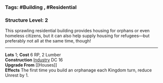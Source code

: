### Tags: #Building , #Residential 
### Structure Level: 2

This sprawling residential building provides housing for orphans or even homeless citizens, but it can also help supply housing for refugees—but preferably not all at the same time, though!

---

**Lots** 1; **Cost** 6 RP, 2 Lumber  
**Construction** [Industry](https://2e.aonprd.com/Skills.aspx?ID=25) DC 16  
**Upgrade From** [[Houses]]  
**Effects** The first time you build an orphanage each Kingdom turn, reduce Unrest by 1.